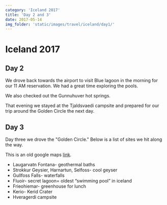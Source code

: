 ```yaml
---
category: 'Iceland 2017'
title: 'Day 2 and 3'
date: 2017-05-14
img_folder: 'static/images/travel/iceland/day1/'
---
```


# Iceland 2017

## Day 2

We drove back towards the airport to visit Blue lagoon in the morning for our 11 AM reservation. We had a great time exploring the pools.

We also checked out the Gunnuhuver hot springs.

That evening we stayed at the Tjaldsvaedi campsite and prepared for our trip around the Golden Circle the next day.

## Day 3

Day three we drove the "Golden Circle." Below is a list of sites we hit along the way.

This is an old google maps [link](https://goo.gl/zA9RzO).

- Laugarvatn Fontana- geothermal baths 
- Strokkur Geysier, Harnartun, Selfoss- cool geyser
- Gullfoss Falls- waterfalls
- Fluoir- secret lagoon= oldest “swimming pool” in iceland
- Frieohiemar- greenhouse for lunch
- Kerio- Kerid Crater
- Hveragerdi campsite

